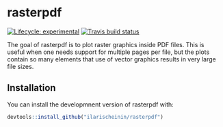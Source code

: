 # rasterpdf

<!-- badges: start -->
[![Lifecycle: experimental](https://img.shields.io/badge/lifecycle-experimental-orange.svg)](https://www.tidyverse.org/lifecycle/#experimental)
[![Travis build status](https://travis-ci.org/ilarischeinin/rasterpdf.svg?branch=master)](https://travis-ci.org/ilarischeinin/rasterpdf)
<!-- badges: end -->

The goal of rasterpdf is to plot raster graphics inside PDF files. This is
useful when one needs support for multiple pages per file, but the plots
contain so many elements that use of vector graphics results in very large file
sizes.

## Installation

You can install the developmnent version of rasterpdf with:

``` r
devtools::install_github("ilarischeinin/rasterpdf")
```
